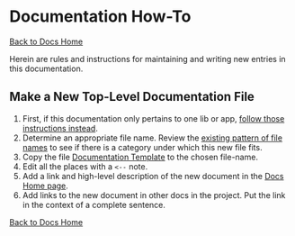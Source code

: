 # Documentation How-To

[Back to Docs Home](README.md)

Herein are rules and instructions for maintaining and writing new entries in this documentation.

## Make a New Top-Level Documentation File

1. First, if this documentation only pertains to one lib or app, [follow those instructions instead](docs-not-yet-implemented.md).
2. Determine an appropriate file name. Review the [existing pattern of file names](./) to see if there is a category under which this new file fits.
3. Copy the file [Documentation Template](docs-template.md) to the chosen file-name.
4. Edit all the places with a `<--` note.
5. Add a link and high-level description of the new document in the [Docs Home page](README.md).
6. Add links to the new document in other docs in the project. Put the link in the context of a complete sentence.

[Back to Docs Home](README.md)
